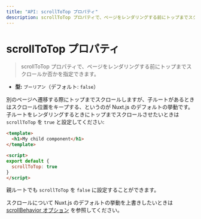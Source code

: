```yaml
---
title: "API: scrollToTop プロパティ"
description: scrollToTop プロパティで、ページをレンダリングする前にトップまでスクロールか否かを指定できます。
---
```


# scrollToTop プロパティ

> scrollToTop プロパティで、ページをレンダリングする前にトップまでスクロールか否かを指定できます。

- **型:** `ブーリアン`（デフォルト: `false`）

別のページへ遷移する際にトップまでスクロールしますが、子ルートがあるときはスクロール位置をキープする、というのが Nuxt.js のデフォルトの挙動です。子ルートをレンダリングするときにトップまでスクロールさせたいときは `scrollToTop` を `true` と設定してください:

```html
<template>
  <h1>My child component</h1>
</template>

<script>
export default {
  scrollToTop: true
}
</script>
```


親ルートでも `scrollToTop` を `false` に設定することができます。

スクロールについて Nuxt.js のデフォルトの挙動を上書きしたいときは [scrollBehavior オプション](/api/configuration-router#scrollBehavior) を参照してください。
